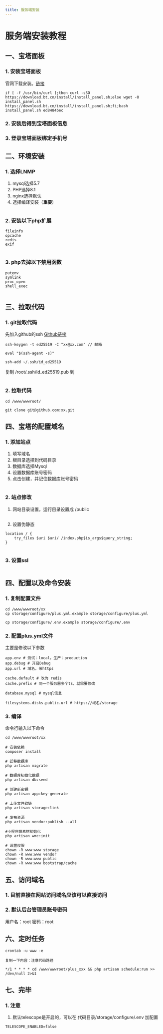 ```yaml
---
title: 服务端安装
---
```


# 服务端安装教程

## 一、宝塔面板
### 1. 安装宝塔面板
官网下载安装。[链接](https://www.bt.cn/new/download.html)

```
if [ -f /usr/bin/curl ];then curl -sSO https://download.bt.cn/install/install_panel.sh;else wget -O install_panel.sh https://download.bt.cn/install/install_panel.sh;fi;bash install_panel.sh ed8484bec
```

### 2. 安装后得到宝塔面板信息

### 3. 登录宝塔面板绑定手机号

## 二、环境安装  
### 1. 选择LNMP
1. mysql选择5.7
2. PHP选择8.1
3. nginx选择默认
4. 选择编译安装（**重要**）

<img :src="$withBase('/assets/img/v3/guide/installation/16867235912648.jpg')" />


### 2. 安装以下php扩展
```
fileinfo
opcache
redis
exif
```

<img :src="$withBase('/assets/img/v3/guide/installation/16867892479149.jpg')" />

### 3. php去掉以下禁用函数
```
putenv
symlink 
proc_open
shell_exec 
```

<img :src="$withBase('/assets/img/v3/guide/installation/16867170986024.jpg')" />


## 三、拉取代码
### 1. git拉取代码
先加入github的ssh
[Github链接](https://docs.github.com/zh/authentication/connecting-to-github-with-ssh/generating-a-new-ssh-key-and-adding-it-to-the-ssh-agent)

```
ssh-keygen -t ed25519 -C "xx@xx.com" // 邮箱
    
eval "$(ssh-agent -s)"
    
ssh-add ~/.ssh/id_ed25519
```

复制 /root/.ssh/id_ed25519.pub 到

<img :src="$withBase('/assets/img/v3/guide/installation/16866341805051.jpg')" />

### 2. 拉取代码
```
cd /www/wwwroot/
    
git clone git@github.com:xx.git
```

## 四、宝塔的配置域名
### 1. 添加站点
1. 填写域名
2. 根目录选择到代码目录
3. 数据库选择Mysql
4. 设置数据库账号密码
5. 点击创建，并记住数据库账号密码

<img :src="$withBase('/assets/img/v3/guide/installation/16867296619103.jpg')" />

### 2. 站点修改
1. 网站目录设置，运行目录设置成 /public

<img :src="$withBase('/assets/img/v3/guide/installation/16867298797842.jpg')" />

2. 设置伪静态
```
location / {  
	try_files $uri $uri/ /index.php$is_args$query_string;  
}
```

<img :src="$withBase('/assets/img/v3/guide/installation/16867299328395.jpg')" />


### 3. 设置ssl

<img :src="$withBase('/assets/img/v3/guide/installation/16867299884040.jpg')" />



## 四、配置以及命令安装
### 1. 复制配置文件
```
cd /www/wwwroot/xx
cp storage/configure/plus.yml.example storage/configure/plus.yml
    
cp storage/configure/.env.example storage/configure/.env
```
### 2. 配置plus.yml文件
主要是修改以下参数
```
app.env # 测试：local，生产：production
app.debug # 开启Debug
app.url # 域名，带https

cache.default # 改为 redis
cache.prefix # 同一个服务器多个ts，就需要修改

database.mysql # mysql信息

filesystems.disks.public.url # https://域名/storage
```
### 3. 编译
命令行输入以下命令
```
cd /www/wwwroot/xx
    
# 安装依赖
composer install

# 迁移数据库
php artisan migrate

# 数据库初始化数据 
php artisan db:seed

# 创建新密钥
php artisan app:key-generate

# 上传文件软链   
php artisan storage:link

# 发布资源   
php artisan vendor:publish --all

#小程序端素材初始化
php artisan wmc:init

# 设置权限 
chown -R www:www storage
chown -R www:www vendor   
chown -R www:www public
chown -R www:www bootstrap/cache
```

## 五、访问域名
### 1. 目前直接在网站访问域名应该可以直接访问
### 2. 默认后台管理员账号密码
用户名：root
密码：root

## 六、定时任务
```
crontab -u www -e

复制一下内容：注意代码路径

*/1 * * * * cd /www/wwwroot/plus_xxx && php artisan schedule:run >> /dev/null 2>&1

```

## 七、完毕
### 1. 注意
1. 默认telescope是开启的，可以在 代码目录/storage/configure/.env 加配置
```
TELESCOPE_ENABLED=false
```

